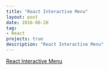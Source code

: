 ```yaml
---
title: "React Interactive Menu"
layout: post
date: 2016-06-20
tag:
- React
projects: true
description: "React Interactive Menu"
---
```


<a href="https://github.com/yifanchen/react-startkit" target="_blank">React Interactive Menu</a>


